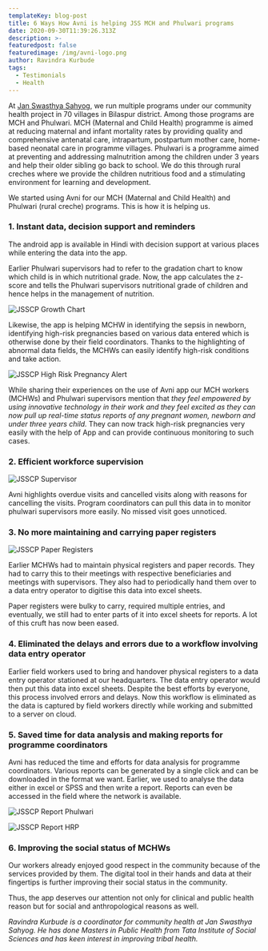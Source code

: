 ```yaml
---
templateKey: blog-post
title: 6 Ways How Avni is helping JSS MCH and Phulwari programs
date: 2020-09-30T11:39:26.313Z
description: >-
featuredpost: false
featuredimage: /img/avni-logo.png
author: Ravindra Kurbude
tags:
  - Testimonials
  - Health 
---
```


At [Jan Swasthya Sahyog](http://www.jssbilaspur.org/), we run multiple programs under our community health project in 70 villages in Bilaspur district.
Among those programs are MCH and Phulwari. MCH (Maternal and Child Health) programme is aimed at reducing maternal and infant mortality rates by providing quality and comprehensive antenatal care, intrapartum, postpartum mother care, home-based neonatal care in programme villages. Phulwari is a programme aimed at preventing and addressing malnutrition among the children under 3 years and help their older sibling go back to school. We do this through rural creches where we provide the children nutritious food and a stimulating environment for learning and development.

We started using Avni for our MCH (Maternal and Child Health) and Phulwari (rural creche) programs. This is how it is helping us. 

### 1. Instant data, decision support and reminders

 The android app is available in Hindi with decision support at various places while entering the data into the app. 

Earlier Phulwari supervisors had to refer to the gradation chart to know which child is in which nutritional grade. Now, the app calculates the z-score and tells the Phulwari supervisors nutritional grade of children and hence helps in the management of nutrition. 

![JSSCP Growth Chart](/img/6-ways-how-Avni-is-helping-JSS-MCH-Phulwari-programs/JSSCP_Growth_Chart.jpg "JSSCP Growth Chart")

Likewise, the app is helping MCHW in identifying the sepsis in newborn, identifying high-risk pregnancies based on various data entered which is otherwise done by their field coordinators. Thanks to the highlighting of abnormal data fields, the MCHWs can easily identify high-risk conditions and take action. 

![JSSCP High Risk Pregnancy Alert](/img/6-ways-how-Avni-is-helping-JSS-MCH-Phulwari-programs/JSSCP_high_risk_pregnancy_alert.png "JSSCP High Risk Pregnancy Alert")
    
While sharing their experiences on the use of Avni app our MCH workers (MCHWs) and Phulwari supervisors mention that *they feel empowered by using innovative technology in their work and they feel excited as they can now pull up real-time status reports of any pregnant women, newborn and under three years child.*  They can now track high-risk pregnancies very easily with the help of App and can provide continuous monitoring to such cases.

### 2. Efficient workforce supervision

![JSSCP Supervisor](/img/6-ways-how-Avni-is-helping-JSS-MCH-Phulwari-programs/JSSCP_supervisor.jpg "JSSCP Supervisor")
  
Avni highlights overdue visits and cancelled visits along with reasons for cancelling the visits. Program coordinators can pull this data in to monitor phulwari supervisors more easily. No missed visit goes unnoticed. 


[//]: # (todo: How much delay was eliminated here?) 

### 3. No more maintaining and carrying paper registers

![JSSCP Paper Registers](/img/6-ways-how-Avni-is-helping-JSS-MCH-Phulwari-programs/JSSCP_paper_registers.jpg "JSSCP Paper Registers")

   Earlier MCHWs had to maintain physical registers and paper records. They had to carry this to their meetings with respective beneficiaries and meetings with supervisors. They also had to periodically hand them over to a data entry operator to digitise this data into excel sheets.
 
   Paper registers were bulky to carry, required multiple entries, and eventually, we still had to enter parts of it into excel sheets for reports. A lot of this cruft has now been eased. 

### 4. Eliminated the delays and errors due to a workflow involving data entry operator  
Earlier field workers used to bring and handover physical registers to a data entry operator stationed at our headquarters. The data entry operator would then put this data into excel sheets. Despite the best efforts by everyone, this process involved errors and delays. Now this workflow is eliminated as the data is captured by field workers directly while working and submitted to a server on cloud.  


### 5. Saved time for data analysis and making reports for programme coordinators
Avni has reduced the time and efforts for data analysis for programme coordinators. Various reports can be generated by a single click and can be downloaded in the format we want. Earlier, we used to analyse the data either in excel or SPSS and then write a report. Reports can even be accessed in the field where the network is available.

![JSSCP Report Phulwari](/img/6-ways-how-Avni-is-helping-JSS-MCH-Phulwari-programs/JSSCP_Reports_Phulwari.png "JSSCP Report Phulwari")

![JSSCP Report HRP](/img/6-ways-how-Avni-is-helping-JSS-MCH-Phulwari-programs/JSSCP_Reports_HRP.png "JSSCP Report HRP") 


### 6. Improving the social status of MCHWs
Our workers already enjoyed good respect in the community because of the services provided by them. The digital tool in their hands and data at their fingertips is further improving their social status in the community.

Thus, the app deserves our attention not only for clinical and public health reason but for social and anthropological reasons as well.

*Ravindra Kurbude is a coordinator for community health at Jan Swasthya Sahyog. He has done Masters in Public Health from Tata Institute of Social Sciences and has keen interest in improving tribal health.* 
